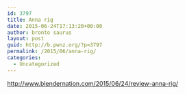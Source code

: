 ```yaml
---
id: 3797
title: Anna rig
date: 2015-06-24T17:13:20+00:00
author: bronto saurus
layout: post
guid: http://b.pwnz.org/?p=3797
permalink: /2015/06/anna-rig/
categories:
  - Uncategorized
---
```

<http://www.blendernation.com/2015/06/24/review-anna-rig/>